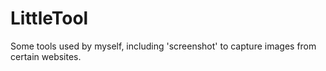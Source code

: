 # LittleTool
Some tools used by myself, including 'screenshot' to capture images from certain websites.
